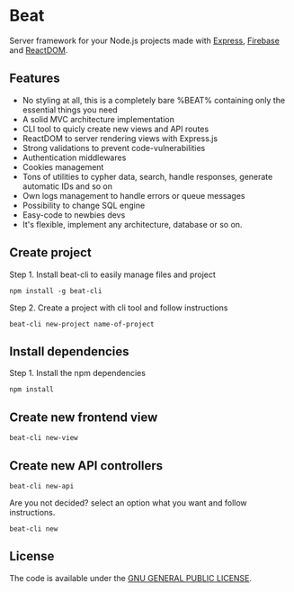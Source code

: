 # Beat

Server framework for your Node.js projects made with [Express](https://expressjs.com/), [Firebase](https://firebase.google.com/) and [ReactDOM](https://reactjs.org/docs/react-dom.html).

## Features

* No styling at all, this is a completely bare %BEAT% containing only the essential things you need
* A solid MVC architecture implementation
* CLI tool to quicly create new views and API routes
* ReactDOM to server rendering views with Express.js
* Strong validations to prevent code-vulnerabilities
* Authentication middlewares
* Cookies management
* Tons of utilities to cypher data, search, handle responses, generate automatic IDs and so on
* Own logs management to handle errors or queue messages
* Possibility to change SQL engine
* Easy-code to newbies devs
* It's flexible, implement any architecture, database or so on.

## Create project

Step 1. Install beat-cli to easily manage files and project

```shell
npm install -g beat-cli
```

Step 2. Create a project with cli tool and follow instructions

```shell
beat-cli new-project name-of-project
```

## Install dependencies

Step 1. Install the npm dependencies
```shell
npm install
```

## Create new frontend view

```shell
beat-cli new-view
```

## Create new API controllers

```shell
beat-cli new-api
```

Are you not decided? select an option what you want and follow instructions.

```shell
beat-cli new
```

## License

The code is available under the [GNU GENERAL PUBLIC LICENSE](LICENSE).
